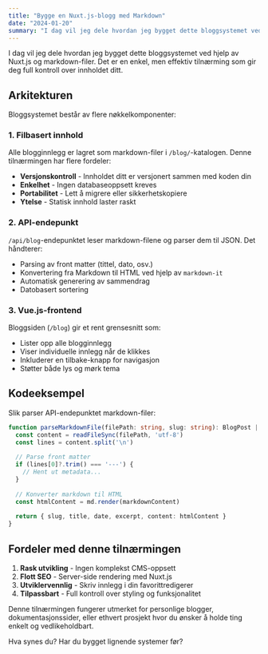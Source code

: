 ```yaml
---
title: "Bygge en Nuxt.js-blogg med Markdown"
date: "2024-01-20"
summary: "I dag vil jeg dele hvordan jeg bygget dette bloggsystemet ved hjelp av Nuxt.js og markdown-filer. Det er en enkel, men effektiv tilnærming som gir deg full kontroll over innholdet ditt."
---
```

I dag vil jeg dele hvordan jeg bygget dette bloggsystemet ved hjelp av Nuxt.js og markdown-filer. Det er en enkel, men effektiv tilnærming som gir deg full kontroll over innholdet ditt.

## Arkitekturen

Bloggsystemet består av flere nøkkelkomponenter:

### 1. Filbasert innhold
Alle blogginnlegg er lagret som markdown-filer i `/blog/`-katalogen. Denne tilnærmingen har flere fordeler:

- **Versjonskontroll** - Innholdet ditt er versjonert sammen med koden din
- **Enkelhet** - Ingen databaseoppsett kreves
- **Portabilitet** - Lett å migrere eller sikkerhetskopiere
- **Ytelse** - Statisk innhold laster raskt

### 2. API-endepunkt
`/api/blog`-endepunktet leser markdown-filene og parser dem til JSON. Det håndterer:

- Parsing av front matter (tittel, dato, osv.)
- Konvertering fra Markdown til HTML ved hjelp av `markdown-it`
- Automatisk generering av sammendrag
- Datobasert sortering

### 3. Vue.js-frontend
Bloggsiden (`/blog`) gir et rent grensesnitt som:

- Lister opp alle blogginnlegg
- Viser individuelle innlegg når de klikkes
- Inkluderer en tilbake-knapp for navigasjon
- Støtter både lys og mørk tema

## Kodeeksempel

Slik parser API-endepunktet markdown-filer:

```typescript
function parseMarkdownFile(filePath: string, slug: string): BlogPost | null {
  const content = readFileSync(filePath, 'utf-8')
  const lines = content.split('\n')
  
  // Parse front matter
  if (lines[0]?.trim() === '---') {
    // Hent ut metadata...
  }
  
  // Konverter markdown til HTML
  const htmlContent = md.render(markdownContent)
  
  return { slug, title, date, excerpt, content: htmlContent }
}
```

## Fordeler med denne tilnærmingen

1. **Rask utvikling** - Ingen komplekst CMS-oppsett
2. **Flott SEO** - Server-side rendering med Nuxt.js
3. **Utviklervennlig** - Skriv innlegg i din favorittredigerer
4. **Tilpassbart** - Full kontroll over styling og funksjonalitet

Denne tilnærmingen fungerer utmerket for personlige blogger, dokumentasjonssider, eller ethvert prosjekt hvor du ønsker å holde ting enkelt og vedlikeholdbart.


Hva synes du? Har du bygget lignende systemer før?